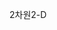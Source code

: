 <span data-ttu-id="1f279-101">2차원</span><span class="sxs-lookup"><span data-stu-id="1f279-101">2-D</span></span>